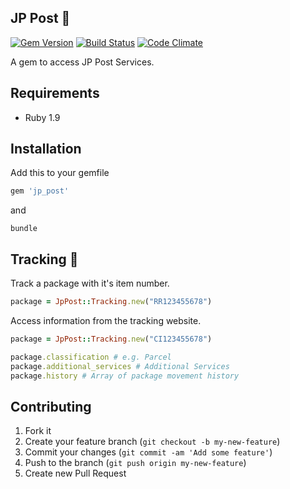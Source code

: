 ## JP Post :postbox:
[![Gem Version](https://badge.fury.io/rb/jp_post.svg)](http://badge.fury.io/rb/jp_post) [![Build Status](https://travis-ci.org/SebastianSzturo/jp_post.svg?branch=master)](https://travis-ci.org/SebastianSzturo/jp_post) [![Code Climate](https://codeclimate.com/github/SebastianSzturo/jp_post/badges/gpa.svg)](https://codeclimate.com/github/SebastianSzturo/jp_post)

A gem to access JP Post Services.

## Requirements
-  Ruby 1.9

## Installation

Add this to your gemfile

```ruby
gem 'jp_post'
```

and

```
bundle
```

## Tracking :round_pushpin:

Track a package with it's item number.

```ruby
package = JpPost::Tracking.new("RR123455678")
```

Access information from the tracking website.

```ruby
package = JpPost::Tracking.new("CI123455678")

package.classification # e.g. Parcel
package.additional_services # Additional Services 
package.history # Array of package movement history
```

## Contributing

1. Fork it
2. Create your feature branch (`git checkout -b my-new-feature`)
3. Commit your changes (`git commit -am 'Add some feature'`)
4. Push to the branch (`git push origin my-new-feature`)
5. Create new Pull Request
